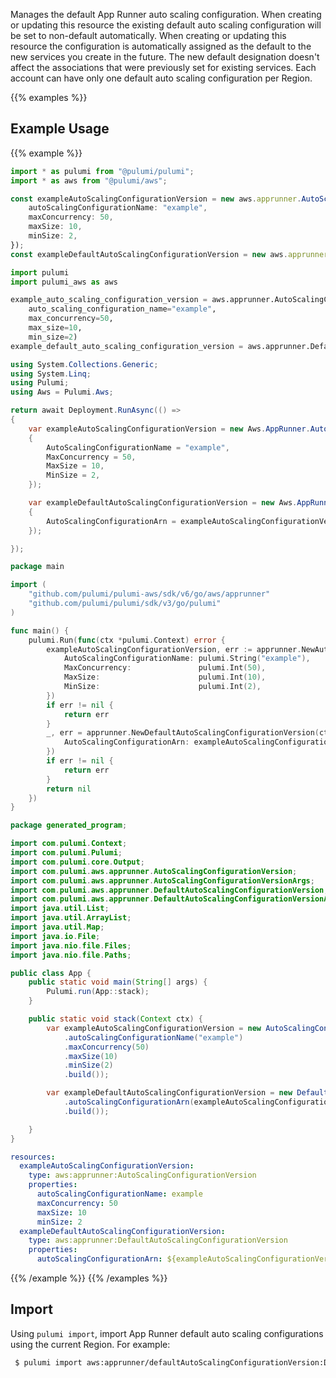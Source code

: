 Manages the default App Runner auto scaling configuration.
When creating or updating this resource the existing default auto scaling configuration will be set to non-default automatically.
When creating or updating this resource the configuration is automatically assigned as the default to the new services you create in the future. The new default designation doesn't affect the associations that were previously set for existing services.
Each account can have only one default auto scaling configuration per Region.

{{% examples %}}
## Example Usage
{{% example %}}

```typescript
import * as pulumi from "@pulumi/pulumi";
import * as aws from "@pulumi/aws";

const exampleAutoScalingConfigurationVersion = new aws.apprunner.AutoScalingConfigurationVersion("exampleAutoScalingConfigurationVersion", {
    autoScalingConfigurationName: "example",
    maxConcurrency: 50,
    maxSize: 10,
    minSize: 2,
});
const exampleDefaultAutoScalingConfigurationVersion = new aws.apprunner.DefaultAutoScalingConfigurationVersion("exampleDefaultAutoScalingConfigurationVersion", {autoScalingConfigurationArn: exampleAutoScalingConfigurationVersion.arn});
```
```python
import pulumi
import pulumi_aws as aws

example_auto_scaling_configuration_version = aws.apprunner.AutoScalingConfigurationVersion("exampleAutoScalingConfigurationVersion",
    auto_scaling_configuration_name="example",
    max_concurrency=50,
    max_size=10,
    min_size=2)
example_default_auto_scaling_configuration_version = aws.apprunner.DefaultAutoScalingConfigurationVersion("exampleDefaultAutoScalingConfigurationVersion", auto_scaling_configuration_arn=example_auto_scaling_configuration_version.arn)
```
```csharp
using System.Collections.Generic;
using System.Linq;
using Pulumi;
using Aws = Pulumi.Aws;

return await Deployment.RunAsync(() => 
{
    var exampleAutoScalingConfigurationVersion = new Aws.AppRunner.AutoScalingConfigurationVersion("exampleAutoScalingConfigurationVersion", new()
    {
        AutoScalingConfigurationName = "example",
        MaxConcurrency = 50,
        MaxSize = 10,
        MinSize = 2,
    });

    var exampleDefaultAutoScalingConfigurationVersion = new Aws.AppRunner.DefaultAutoScalingConfigurationVersion("exampleDefaultAutoScalingConfigurationVersion", new()
    {
        AutoScalingConfigurationArn = exampleAutoScalingConfigurationVersion.Arn,
    });

});
```
```go
package main

import (
	"github.com/pulumi/pulumi-aws/sdk/v6/go/aws/apprunner"
	"github.com/pulumi/pulumi/sdk/v3/go/pulumi"
)

func main() {
	pulumi.Run(func(ctx *pulumi.Context) error {
		exampleAutoScalingConfigurationVersion, err := apprunner.NewAutoScalingConfigurationVersion(ctx, "exampleAutoScalingConfigurationVersion", &apprunner.AutoScalingConfigurationVersionArgs{
			AutoScalingConfigurationName: pulumi.String("example"),
			MaxConcurrency:               pulumi.Int(50),
			MaxSize:                      pulumi.Int(10),
			MinSize:                      pulumi.Int(2),
		})
		if err != nil {
			return err
		}
		_, err = apprunner.NewDefaultAutoScalingConfigurationVersion(ctx, "exampleDefaultAutoScalingConfigurationVersion", &apprunner.DefaultAutoScalingConfigurationVersionArgs{
			AutoScalingConfigurationArn: exampleAutoScalingConfigurationVersion.Arn,
		})
		if err != nil {
			return err
		}
		return nil
	})
}
```
```java
package generated_program;

import com.pulumi.Context;
import com.pulumi.Pulumi;
import com.pulumi.core.Output;
import com.pulumi.aws.apprunner.AutoScalingConfigurationVersion;
import com.pulumi.aws.apprunner.AutoScalingConfigurationVersionArgs;
import com.pulumi.aws.apprunner.DefaultAutoScalingConfigurationVersion;
import com.pulumi.aws.apprunner.DefaultAutoScalingConfigurationVersionArgs;
import java.util.List;
import java.util.ArrayList;
import java.util.Map;
import java.io.File;
import java.nio.file.Files;
import java.nio.file.Paths;

public class App {
    public static void main(String[] args) {
        Pulumi.run(App::stack);
    }

    public static void stack(Context ctx) {
        var exampleAutoScalingConfigurationVersion = new AutoScalingConfigurationVersion("exampleAutoScalingConfigurationVersion", AutoScalingConfigurationVersionArgs.builder()        
            .autoScalingConfigurationName("example")
            .maxConcurrency(50)
            .maxSize(10)
            .minSize(2)
            .build());

        var exampleDefaultAutoScalingConfigurationVersion = new DefaultAutoScalingConfigurationVersion("exampleDefaultAutoScalingConfigurationVersion", DefaultAutoScalingConfigurationVersionArgs.builder()        
            .autoScalingConfigurationArn(exampleAutoScalingConfigurationVersion.arn())
            .build());

    }
}
```
```yaml
resources:
  exampleAutoScalingConfigurationVersion:
    type: aws:apprunner:AutoScalingConfigurationVersion
    properties:
      autoScalingConfigurationName: example
      maxConcurrency: 50
      maxSize: 10
      minSize: 2
  exampleDefaultAutoScalingConfigurationVersion:
    type: aws:apprunner:DefaultAutoScalingConfigurationVersion
    properties:
      autoScalingConfigurationArn: ${exampleAutoScalingConfigurationVersion.arn}
```
{{% /example %}}
{{% /examples %}}

## Import

Using `pulumi import`, import App Runner default auto scaling configurations using the current Region. For example:

```sh
 $ pulumi import aws:apprunner/defaultAutoScalingConfigurationVersion:DefaultAutoScalingConfigurationVersion example us-west-2
```
 